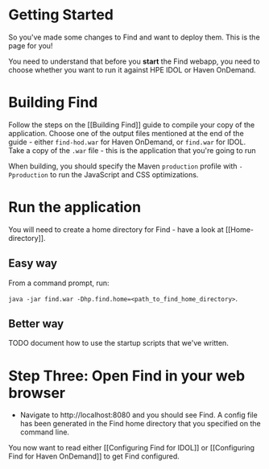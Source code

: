 # Getting Started

So you've made some changes to Find and want to deploy them.  This is the page for you!

You need to understand that before you **start** the Find webapp, you need to choose whether you want to run it against HPE IDOL or Haven OnDemand.

# Building Find

Follow the steps on the [[Building Find]] guide to compile your copy of the application.  Choose one of the output files mentioned at the end of the guide - either `find-hod.war` for Haven OnDemand, or `find.war` for IDOL.  Take a copy of the `.war` file - this is the application that you're going to run

When building, you should specify the Maven `production` profile with `-Pproduction` to run the JavaScript and CSS optimizations.

# Run the application

You will need to create a home directory for Find - have a look at [[Home-directory]].

## Easy way

From a command prompt, run:

`java -jar find.war -Dhp.find.home=<path_to_find_home_directory>`.

## Better way

TODO document how to use the startup scripts that we've written.

# Step Three: Open Find in your web browser

- Navigate to http://localhost:8080 and you should see Find.  A config file has been generated in the Find home directory that you specified on the command line.

You now want to read either [[Configuring Find for IDOL]] or [[Configuring Find for Haven OnDemand]] to get Find configured.